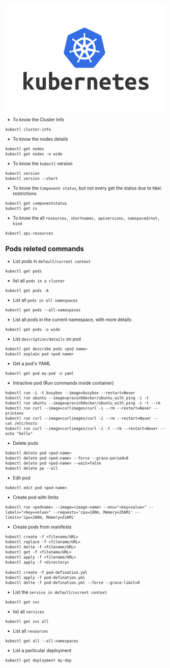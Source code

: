 ![logo](../Images/Kubernetes-logo.png)

* To know the Cluster Info
```
kubectl cluster-info
```
* To know the nodes details
```
kubectl get nodes
kubectl get nodes -o wide
```
* To know the `kubectl` version
```
kubectl version
kubectl version --short
```
* To know the `Component status`, but not every get the status due to `RBAC` restrictions 
```
kubectl get componentstatus
kubectl get cs
```
* To know the all `resources, shortnames, apiversions, namspaced/not, kind`
```
kubectl api-resources
```
## Pods releted commands
* List pods in `default/current context`
```
kubectl get pods
```
* list all `pods in a cluster`
```
kubectl get pods -A
```
* List all `pods in all namespaces`
```
kubectl get pods --all-namespaces 
```
* List all pods in the current namespace, with more details
```
kubectl get pods -o wide
```
* List `description/details` on pod
```
kubectl get describe pods <pod name>
kubectl explain pod <pod name>
```
* Get a pod's YAML
```
kubectl get pod my-pod -o yaml
```
* Intractive pod (Run commands inside container)
```
kubectl run -i -t busybox --image=busybox --restart=Never
kubectl run ubuntu --image=pravin9docker/ubuntu_with_ping -i -t
kubectl run ubuntu --image=pravin9docker/ubuntu_with_ping -i -t --rm
kubectl run curl --image=curlimages/curl -i --rm --restart=Naver -- printenv
kubectl run curl --image=curlimages/curl -i --rm --restart=Naver -- cat /etc/hosts
kubectl run curl --image=curlimages/curl -i -t --rm --restart=Naver -- echo "hello"
```
* Delete pods
```
kubectl delete pod <pod-name>
kubectl delete pod <pod-name> --force --grace-period=0
kubectl delete pod <pod-name> --wait=false
kubectl delete po --all
```
* Edit pod
```
kubectl edit pod <pod-name>
```
* Create pod with limits
```
kubectl run <podname> --image=<image-name> --env="<key=value>" --labels="<key=velue>" --requests='cpu=100m, Memory=256Mi' --limits='cpu=200m, Memory=516Mi'
```
* Create pods from manifests
```
kubectl create -f <filename/URL>
kubectl replace -f <filename/URL>
kubectl delte -f <filename/URL>
kubectl get -f <filename/URL>
kubectl apply -f <filename/URL>
kubectl apply -f <directory>

kubectl create -f pod-defination.yml
kubectl apply -f pod-defination.yml
kubectl delte -f pod-defination.yml --force --grace-limit=0
```
* List the `service in default/current context `
```
kubectl get svc
```
* list all `services`
```
kubectl get svc all
```
* List all `resources`
```
kubectl get all --all-namespaces
```
* List a particular deployment
```
kubectl get deployment my-dep
```